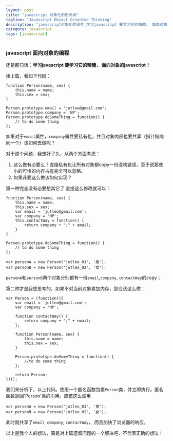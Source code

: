```yaml
---
layout: post
title: "javascript 对象化的思考续"
tagline: "Javascript Object Oriented Thinking"
description: "javascript对象化的思考,学习javascript 要学习它的精髓， 面向对象的javascript！ "
category: javascript
tags: [javascript]
---
```


### javascript 面向对象的编程  
  
还是那句话：**学习javascript 要学习它的精髓， 面向对象的javascript！**  
  
<!-- more -->
  
接上篇，看如下代码：  
	
	function Person(name, sex) {
		this.name = name;
		this.sex = sex;
	}
	
	Person.prototype.email = 'jutleo@gmail.com';
	Person.prototype.company = 'NP';
	Person.prototype.doSomeThing = function() {
		// to do some thing
	};
	
如果对于`email`属性，`company`属性要私有化，并且对象内部也要共享（指针指向同一个）该如何去做呢？  

对于这个问题，我想好了久，从两个方面考虑：  

1. 这么做有必要么？直接私有化让所有对象都copy一份没啥错误，至于说那些小的可怜的内存占有完全可以忽略。  
2. 如果非要这么做该如何实现？  
  
第一种完全没有必要想其它了 直接这么修改就可以：  
	
	function Person(name, sex) {
		this.name = name;
		this.sex = sex;
		var email = 'jutleo@gmail.com';
		var company = 'NP';
		this.contactWay = function() {
			return company + ";" + email;
		}
	}
	
	Person.prototype.doSomeThing = function() {
		// to do some thing
	};
	
	var personA = new Person('jutleo_01', '男');
	var personB = new Person('jutleo_02', '女');

`personA`和`personB`两个对象分别都有一份`email`,`company`, `contactWay`的copy；  
    
第二种才是我想思考的，如果不对当前对象累加内存，那应该这么做：  
	
	var Person = (function(){
		var email = 'jutleo@gmail.com';
		var company = 'NP';
		
		function contactWay() {
			return company + ";" + email;
		};
	
		function Person(name, sex) {
			this.name = name;
			this.sex = sex;
		}
		
		Person.prototype.doSomeThing = function() {
			//to do some thing
		};
		
		return Person;
	})();  

我们来分析下，以上代码。使用一个匿名函数包裹`Person`类，并立即执行。匿名函数返回'Person'类的引用。应该这么调用  
	
	var personA = new Person('jutleo_01', '男');
	var personB = new Person('jutleo_02', '女');
	
此时就共享了`email`, `company`, `contactWay`， 而且加快了浏览器的响应。  

以上是我个人的想法，算是对上篇遗留问题的一个解决吧，不代表正确的想法！
  